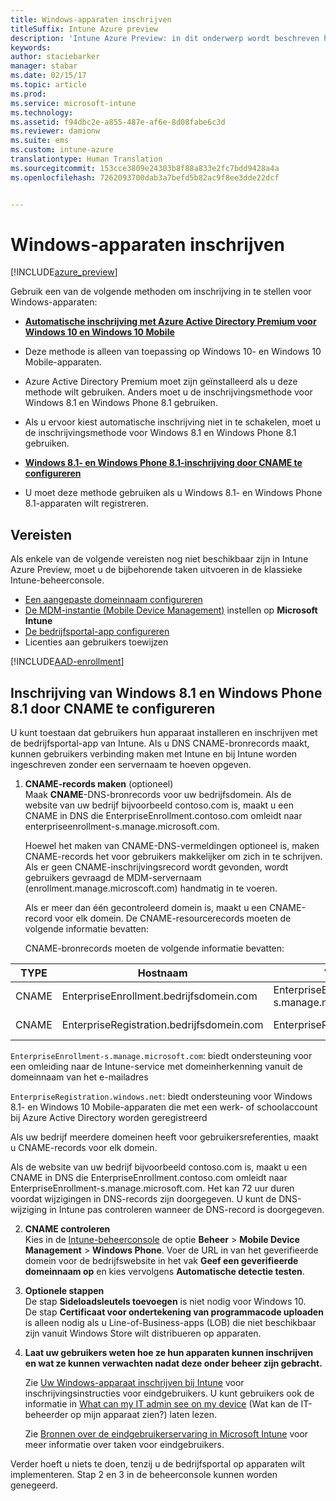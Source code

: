 ```yaml
---
title: Windows-apparaten inschrijven
titleSuffix: Intune Azure preview
description: 'Intune Azure Preview: in dit onderwerp wordt beschreven hoe u Mobile Device Management (MDM) in Intune voor Windows-apparaten inschakelt.'
keywords: 
author: staciebarker
manager: stabar
ms.date: 02/15/17
ms.topic: article
ms.prod: 
ms.service: microsoft-intune
ms.technology: 
ms.assetid: f94dbc2e-a855-487e-af6e-8d08fabe6c3d
ms.reviewer: damionw
ms.suite: ems
ms.custom: intune-azure
translationtype: Human Translation
ms.sourcegitcommit: 153cce3809e24303b8f88a833e2fc7bdd9428a4a
ms.openlocfilehash: 7262093700dab3a7befd5b82ac9f8ee3dde22dcf


---
```


# <a name="enroll-windows-devices"></a>Windows-apparaten inschrijven 

[!INCLUDE[azure_preview](../includes/azure_preview.md)]

Gebruik een van de volgende methoden om inschrijving in te stellen voor Windows-apparaten:

- [**Automatische inschrijving met Azure Active Directory Premium voor Windows 10 en Windows 10 Mobile**](#set-up-windows-10-and-windows-10-mobile-automatic-enrollment-with-azure-active-directory-premium)
 -  Deze methode is alleen van toepassing op Windows 10- en Windows 10 Mobile-apparaten.
 -  Azure Active Directory Premium moet zijn geïnstalleerd als u deze methode wilt gebruiken. Anders moet u de inschrijvingsmethode voor Windows 8.1 en Windows Phone 8.1 gebruiken.
 -  Als u ervoor kiest automatische inschrijving niet in te schakelen, moet u de inschrijvingsmethode voor Windows 8.1 en Windows Phone 8.1 gebruiken.

- [**Windows 8.1- en Windows Phone 8.1-inschrijving door CNAME te configureren**](#set-up-windows-81-and-windows-phone-81-enrollment-by-configuring-cname)
 - U moet deze methode gebruiken als u Windows 8.1- en Windows Phone 8.1-apparaten wilt registreren.


## <a name="prerequisites"></a>Vereisten

Als enkele van de volgende vereisten nog niet beschikbaar zijn in Intune Azure Preview, moet u de bijbehorende taken uitvoeren in de klassieke Intune-beheerconsole.

- [Een aangepaste domeinnaam configureren](https://docs.microsoft.com/intune/get-started/start-with-a-paid-subscription-to-microsoft-intune-step-2)
- [De MDM-instantie (Mobile Device Management)](set-mdm-authority.md) instellen op **Microsoft Intune**
- [De bedrijfsportal-app configureren](/intune-azure/manage-apps/company-portal-app.md)
- Licenties aan gebruikers toewijzen

[!INCLUDE[AAD-enrollment](../includes/win10-automatic-enrollment-aad.md)]

## <a name="set-up-windows-81-and-windows-phone-81-enrollment-by-configuring-cname"></a>Inschrijving van Windows 8.1 en Windows Phone 8.1 door CNAME te configureren

U kunt toestaan dat gebruikers hun apparaat installeren en inschrijven met de bedrijfsportal-app van Intune. Als u DNS CNAME-bronrecords maakt, kunnen gebruikers verbinding maken met Intune en bij Intune worden ingeschreven zonder een servernaam te hoeven opgeven.

1. **CNAME-records maken** (optioneel)<br>
 Maak **CNAME**-DNS-bronrecords voor uw bedrijfsdomein. Als de website van uw bedrijf bijvoorbeeld contoso.com is, maakt u een CNAME in DNS die EnterpriseEnrollment.contoso.com omleidt naar enterpriseenrollment-s.manage.microsoft.com.

    Hoewel het maken van CNAME-DNS-vermeldingen optioneel is, maken CNAME-records het voor gebruikers makkelijker om zich in te schrijven. Als er geen CNAME-inschrijvingsrecord wordt gevonden, wordt gebruikers gevraagd de MDM-servernaam (enrollment.manage.microscoft.com) handmatig in te voeren.

    Als er meer dan één gecontroleerd domein is, maakt u een CNAME-record voor elk domein. De CNAME-resourcerecords moeten de volgende informatie bevatten:

    CNAME-bronrecords moeten de volgende informatie bevatten:

  |TYPE|Hostnaam|Verwijst naar|TTL|
  |--------|-------------|-------------|-------|
  |CNAME|EnterpriseEnrollment.bedrijfsdomein.com|EnterpriseEnrollment-s.manage.microsoft.com |1 uur|
  |CNAME|EnterpriseRegistration.bedrijfsdomein.com|EnterpriseRegistration.windows.net|1 uur|

  `EnterpriseEnrollment-s.manage.microsoft.com`: biedt ondersteuning voor een omleiding naar de Intune-service met domeinherkenning vanuit de domeinnaam van het e-mailadres

  `EnterpriseRegistration.windows.net`: biedt ondersteuning voor Windows 8.1- en Windows 10 Mobile-apparaten die met een werk- of schoolaccount bij Azure Active Directory worden geregistreerd

  Als uw bedrijf meerdere domeinen heeft voor gebruikersreferenties, maakt u CNAME-records voor elk domein.

  Als de website van uw bedrijf bijvoorbeeld contoso.com is, maakt u een CNAME in DNS die EnterpriseEnrollment.contoso.com omleidt naar EnterpriseEnrollment-s.manage.microsoft.com. Het kan 72 uur duren voordat wijzigingen in DNS-records zijn doorgegeven. U kunt de DNS-wijziging in Intune pas controleren wanneer de DNS-record is doorgegeven.

2.  **CNAME controleren**<br>Kies in de [Intune-beheerconsole](http://manage.microsoft.com) de optie **Beheer** &gt; **Mobile Device Management** &gt; **Windows Phone**. Voer de URL in van het geverifieerde domein voor de bedrijfswebsite in het vak **Geef een geverifieerde domeinnaam op** en kies vervolgens **Automatische detectie testen**.

3.  **Optionele stappen**<br>De stap **Sideloadsleutels toevoegen** is niet nodig voor Windows 10. <br>De stap **Certificaat voor ondertekening van programmacode uploaden** is alleen nodig als u Line-of-Business-apps (LOB) die niet beschikbaar zijn vanuit Windows Store wilt distribueren op apparaten.

4.  **Laat uw gebruikers weten hoe ze hun apparaten kunnen inschrijven en wat ze kunnen verwachten nadat deze onder beheer zijn gebracht.**

    Zie [Uw Windows-apparaat inschrijven bij Intune](https://docs.microsoft.com/en-us/intune/enduser/enroll-your-device-in-intune-windows) voor inschrijvingsinstructies voor eindgebruikers. U kunt gebruikers ook de informatie in [What can my IT admin see on my device](https://docs.microsoft.com/intune/enduser/what-can-your-it-administrator-see-when-you-enroll-your-device-in-intune-windows) (Wat kan de IT-beheerder op mijn apparaat zien?) laten lezen.

    Zie [Bronnen over de eindgebruikerservaring in Microsoft Intune](https://docs.microsoft.com/intune/deploy-use/what-to-tell-your-end-users-about-using-microsoft-intune) voor meer informatie over taken voor eindgebruikers.

Verder hoeft u niets te doen, tenzij u de bedrijfsportal op apparaten wilt implementeren.  Stap 2 en 3 in de beheerconsole kunnen worden genegeerd.



<!--HONumber=Feb17_HO3-->


